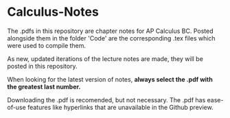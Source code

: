 # Calculus-Notes
The .pdfs in this repository are chapter notes for AP Calculus BC. Posted alongside them in the folder 'Code' are the corresponding .tex files which were used to compile them.

As new, updated iterations of the lecture notes are made, they will be posted in this repository.

When looking for the latest version of notes, **always select the .pdf with the greatest last number.**

Downloading the .pdf is recomended, but not necessary. The .pdf has ease-of-use features like hyperlinks that are unavailable in the Github preview.
